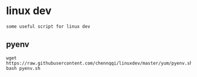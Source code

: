 # linux dev
	
	some useful script for linux dev

## pyenv

	wget https://raw.githubusercontent.com/chennqqi/linuxdev/master/yum/pyenv.sh
	bash pyenv.sh